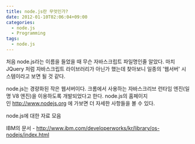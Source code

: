 ```yaml
---
title: node.js란 무엇인가?
date: 2012-01-10T02:06:04+09:00
categories:
  - node.js
  - Programming
tags:
  - node.js
---
```


처음 node.js라는 이름을 들었을 때 무슨 자바스크립트 파일명인줄 알았다. 마치 JQuery 처럼 자바스크립트 라이브러리가 아닌가 했는데 찾아보니 일종의 '웹서버' 시스템이라고 보면 될 것 같다.

node.js는 경량화된 작은 웹서버이다. 크롬에서 사용하는 자바스크리브 런타임 엔진(일명 V8 엔진)을 이용하도록 개발되었다고 한다. node.js의 홈페이지인 <http://www.nodejs.org> 에 가보면 더 자세한 사항들을 볼 수 있다.

node.js에 대한 자료 모음

IBM의 문서 - <http://www.ibm.com/developerworks/kr/library/os-nodejs/index.html>
